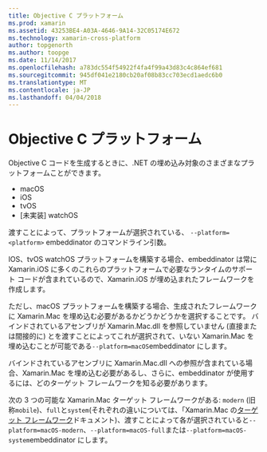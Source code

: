 ```yaml
---
title: Objective C プラットフォーム
ms.prod: xamarin
ms.assetid: 43253BE4-A03A-4646-9A14-32C05174E672
ms.technology: xamarin-cross-platform
author: topgenorth
ms.author: toopge
ms.date: 11/14/2017
ms.openlocfilehash: a783dc554f54922f4fa4f99a43d83c4c864ef681
ms.sourcegitcommit: 945df041e2180cb20af08b83cc703ecd1aedc6b0
ms.translationtype: MT
ms.contentlocale: ja-JP
ms.lasthandoff: 04/04/2018
---
```

# <a name="objective-c-platforms"></a>Objective C プラットフォーム


Objective C コードを生成するときに、.NET の埋め込み対象のさまざまなプラットフォームことができます。

* macOS
* iOS
* tvOS
* [未実装] watchOS

渡すことによって、プラットフォームが選択されている、 `--platform=<platform>` embeddinator のコマンドライン引数。

IOS、tvOS watchOS プラットフォームを構築する場合、embeddinator は常に Xamarin.iOS に多くのこれらのプラットフォームで必要なランタイムのサポート コードが含まれているので、Xamarin.iOS が埋め込まれたフレームワークを作成します。

ただし、macOS プラットフォームを構築する場合、生成されたフレームワークに Xamarin.Mac を埋め込む必要があるかどうかどうかを選択することです。 バインドされているアセンブリが Xamarin.Mac.dll を参照していません (直接または間接的に) とを渡すことによってこれが選択されて、いない Xamarin.Mac を埋め込むことが可能である`--platform=macOS`embeddinator にします。

バインドされているアセンブリに Xamarin.Mac.dll への参照が含まれている場合、Xamarin.Mac を埋め込む必要があるし、さらに、embeddinator が使用するには、どのターゲット フレームワークを知る必要があります。

次の 3 つの可能な Xamarin.Mac ターゲット フレームワークがある: `modern` (旧称`mobile`)、`full`と`system`(それぞれの違いについては、「Xamarin.Mac の[ターゲット フレームワーク][ 1]ドキュメント)、渡すことによって各が選択されていると`--platform=macOS-modern`、`--platform=macOS-full`または`--platform=macOS-system`embeddinator にします。

[1]: ~/mac/platform/target-framework.md
